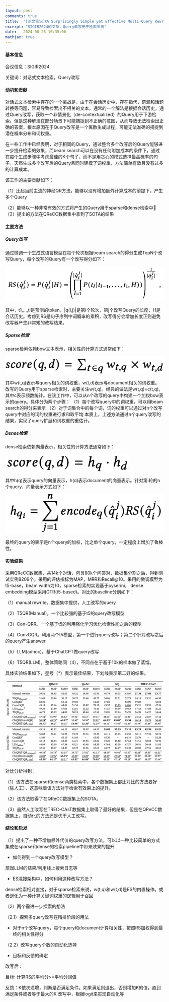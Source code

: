 ```yaml
---
layout: post
comments: true
title:  "[论文笔记]《A Surprisingly Simple yet Effective Multi-Query Rewriting Method for Conversational Passage Retrieval》"
excerpt: "SIGIR2024的文章，Query改写用于检索系统"
date:   2024-08-26 16:35:00
mathjax: true
---
```



#### 基本信息
会议信息：SIGIR2024

关键词：对话式文本检索，Query改写

#### 动机和贡献

对话式文本检索中存在的一个挑战是，由于在会话历史中，存在指代，遗漏和话题转换等问题，容易导致检索出不相关的文本。通常的一个解法是根据会话历史，通过Query改写，获取一个非情景化（de-contextualized）的Query用于下游检索。但是这种解法在部分场景下可能捕捉到不正确的意图，从而导致无法检索出正确的答案，根本原因在于Query改写是一个离散生成过程，可能无法准确的捕捉到潜在概率分布和词权重。

在一些工作中已经表明，对于相同的Query，通过整合多个改写后的Query能够进一步提升检索的效果，而beam search可以在没有任何附加成本的条件下，通过在每个生成步骤中考虑最佳的K个句子，而不是用贪心的模式选择最高概率的句子，天然生成多个改写后的Query且同时建模了词权重，方法简单有效且没有过多的计算成本。

该工作的主要贡献如下：

（1）比起当前主流的神经QR方法，能够以没有增加额外计算成本的前提下，产生多个Query

（2）能够以一种非常有效的方式将产生的Query用于sparse和dense检索中
（3）提出的方法在QReCC数据集中拿到了SOTA的结果

#### 主要方法

##### Query改写

通过微调一个生成式语言模型在每个轮次根据beam search的得分生成TopN个改写Query，每个改写的Query有一个改写得分如下：

![1](https://github.com/zhpmatrix/zhpmatrix.github.io/blob/master/images/cmqr_1.png?raw=true)

其中，t1,...,tl是预测的token，|q(i,j)|是第i个轮次，第j个改写Query的长度，H是会话历史。考虑到RS是句子序列中词概率的乘积，改写得分会增加长度正则避免改写器产生非常短的改写结果。

##### Sparse检索

sparse检索依赖bow文本表示，相关性的计算方式通常如下：

![2](https://github.com/zhpmatrix/zhpmatrix.github.io/blob/master/images/cmqr_2.png?raw=true)

其中w(t,q)表示与query相关的词权重，w(t,d)表示与document相关的词权重。改写的Query用于sparse检索时，主要关注w(t,q)。经典的做法是w(t,q)=c(t,q)，其中c表示频数统计。在该工作中，可以从n个改写的query中构建一个加权bow表示的query。具体分为两个步骤：
（1）每个改写query中的词权重，可以用beam search的得分来表示
（2）对于词集合中的每个词，词的权重可以通过对n个改写query中对应的词的权重进行求和取平均
本质上，上述方法通过n个query改写的结果，实现了query扩展和词权重的重估计。

##### Dense检索

dense检索依赖向量表示，相关性的计算方法通常如下：

![3](https://github.com/zhpmatrix/zhpmatrix.github.io/blob/master/images/cmqr_3.png?raw=true)

其中h(q)表示query的向量表示，h(d)表示document的向量表示。针对第i轮的n个query，向量表示方式如下：


![4](https://github.com/zhpmatrix/zhpmatrix.github.io/blob/master/images/cmqr_4.png?raw=true)

最终的query的表示是n个query的加权，比之单个query，一定程度上增加了鲁棒性。

#### 实验结果

采用QReCC数据集，共14k个对话，包含80k个问答对，数据集分割之后，得到测试实例8209个。采用的评估指标为MAP，MRR和Recall@10。采用的微调模型为t5-base，beam width为10，sparse检索的实现基于pyserini， dense embedding模型采用GTR(t5-based)。对比的baseline分别如下：

（1）manual rewrite。数据集中提供，人工改写的query

（2）T5QR(Manual)。一个比较强的基于t5的query改写模型

（3）Con-QRR。一个基于t5的利用强化学习优化检索性能之后的模型

（4）ConvGQR。利用两个t5模型，第一个进行query改写；第二个针对改写之后的query产生answer

（5）LLM(adhoc)。基于ChatGPT做query改写

（6）T5QR(LLM)。整体策略同（4），不同点在于基于10k的样本做了蒸馏。

具体实验结果如下，星号（*）表示最佳结果，下划线表示第二好的结果。

![4](https://github.com/zhpmatrix/zhpmatrix.github.io/blob/master/images/cmqr_5.png?raw=true)

对比分析得到：

（1）该方法在sparse和dense两类检索中，各个数据集上都比对比的方法要好（除人工），这意味着该方法对于检索有效果上的提升。

（2）该方法取得了在QReCC数据集上的SOTA。

（3）虽然人工改写在TREC-CAsT数据集上取得了最好的结果，但是在QReCC数据集上，自动化的方法还是优于人工改写。

#### 结论和启发

（1）提出了一种不增加额外代价的query改写方法，可以以一种比较简单的方式集成在sparse和dense的检索pipeline中带来效果的提升

+ 如何得到一个query改写模型？

蒸馏LLM的结果/利用线上搜索日志等

+ ES混搜架构中，如何利用这种改写方法？

dense检索相对直接，对于sparse检索来说，w(t,q)和w(t,d)是ES的内置操作。或者退化为一种计算关键词权重的逻辑用于召回
    
（2）两个需进一步探索的想法

（2.1）探索多query改写在精排阶段的用法

+ 对于n个改写query，每个query和document计算相关性，按照RS加权得到最终的相关性得分

（2.2）改写query个数的自动化选择

+ 目标和反馈的确定

改写后：

目标: 计算RS的平均分>=平均分阈值

反馈：K依次递增，判断是否满足条件。如果满足则退出，否则增加K的值，直到满足条件或者等于最大的K
改写中，根据logit来实现自动化等




